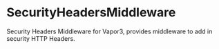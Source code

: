 # SecurityHeadersMiddleware

Security Headers Middleware for Vapor3, provides middleware to add in security HTTP Headers.

